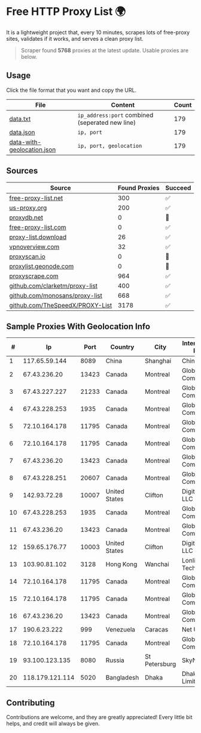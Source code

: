 
# Free HTTP Proxy List 🌍

It is a lightweight project that, every 10 minutes, scrapes lots of free-proxy sites, validates if it works, and serves a clean proxy list.


> Scraper found **5768** proxies at the latest update. Usable proxies are below.

## Usage

Click the file format that you want and copy the URL.


|File|Content|Count|
|----|-------|-----|
|[data.txt](https://raw.githubusercontent.com/themiralay/Proxy-List-World/master/data.txt)|`ip_address:port` combined (seperated new line)|179|
|[data.json](https://raw.githubusercontent.com/themiralay/Proxy-List-World/master/data.json)|`ip, port`|179|
|[data-with-geolocation.json](https://raw.githubusercontent.com/themiralay/Proxy-List-World/master/data-with-geolocation.json)|`ip, port, geolocation`|179|

## Sources

|Source|Found Proxies|Succeed|
|------|-------------|-------|
|[free-proxy-list.net](https://free-proxy-list.net)|300|✅|
|[us-proxy.org](https://www.us-proxy.org)|200|✅|
|[proxydb.net](http://proxydb.net)|0|🚫|
|[free-proxy-list.com](https://free-proxy-list.com/?page=&port=&type%5B%5D=http&type%5B%5D=https&up_time=0&search=Search)|0|✅|
|[proxy-list.download](https://www.proxy-list.download/HTTP)|26|✅|
|[vpnoverview.com](https://vpnoverview.com/privacy/anonymous-browsing/free-proxy-servers)|32|✅|
|[proxyscan.io](https://www.proxyscan.io)|0|🚫|
|[proxylist.geonode.com](https://proxylist.geonode.com/api/proxy-list?limit=300&page=1&sort_by=lastChecked&sort_type=desc&protocols=http,https)|0|🚫|
|[proxyscrape.com](https://api.proxyscrape.com/v2/?request=displayproxies&protocol=http&timeout=10000&country=all&ssl=all&anonymity=all)|964|✅|
|[github.com/clarketm/proxy-list](https://raw.githubusercontent.com/clarketm/proxy-list/master/proxy-list-raw.txt)|400|✅|
|[github.com/monosans/proxy-list](https://raw.githubusercontent.com/monosans/proxy-list/main/proxies/http.txt)|668|✅|
|[github.com/TheSpeedX/PROXY-List](https://raw.githubusercontent.com/TheSpeedX/PROXY-List/master/http.txt)|3178|✅|


## Sample Proxies With Geolocation Info

|#|Ip|Port|Country|City|Internet Service Provider|
|-|--|----|-------|----|-------------------------|
|1|117.65.59.144|8089|China|Shanghai|Chinanet|
|2|67.43.236.20|13423|Canada|Montreal|GloboTech Communications|
|3|67.43.227.227|21233|Canada|Montreal|GloboTech Communications|
|4|67.43.228.253|1935|Canada|Montreal|GloboTech Communications|
|5|72.10.164.178|11795|Canada|Montreal|GloboTech Communications|
|6|72.10.164.178|11795|Canada|Montreal|GloboTech Communications|
|7|67.43.236.20|13423|Canada|Montreal|GloboTech Communications|
|8|67.43.228.251|20607|Canada|Montreal|GloboTech Communications|
|9|142.93.72.28|10007|United States|Clifton|DigitalOcean, LLC|
|10|67.43.228.253|1935|Canada|Montreal|GloboTech Communications|
|11|67.43.236.20|13423|Canada|Montreal|GloboTech Communications|
|12|159.65.176.77|10003|United States|Clifton|DigitalOcean, LLC|
|13|103.90.81.102|3128|Hong Kong|Wanchai|Lonlife Technology Co.|
|14|72.10.164.178|11795|Canada|Montreal|GloboTech Communications|
|15|72.10.164.178|11795|Canada|Montreal|GloboTech Communications|
|16|67.43.236.20|13423|Canada|Montreal|GloboTech Communications|
|17|190.6.23.222|999|Venezuela|Caracas|Net Uno|
|18|72.10.164.178|11795|Canada|Montreal|GloboTech Communications|
|19|93.100.123.135|8080|Russia|St Petersburg|SkyNet LLC|
|20|118.179.121.114|5020|Bangladesh|Dhaka|Dhakacom Limited|



## Contributing

Contributions are welcome, and they are greatly appreciated! Every
little bit helps, and credit will always be given.

